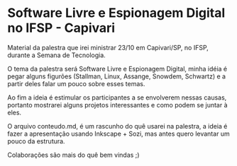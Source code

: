 Software Livre e Espionagem Digital no IFSP - Capivari
============================================

Material da palestra que irei ministrar 23/10 em Capivari/SP, no IFSP, durante a Semana de Tecnologia.

O tema da palestra será Software Livre e Espionagem Digital, minha idéia é pegar alguns figurões  (Stallman, Linux, Assange, Snowdem, Schwartz) e a partir deles falar um pouco sobre esses temas.

Ao fim a ideia é estimular os participantes a se envolverem nessas causas, portanto mostrarei alguns projetos interessantes e como podem se juntar à eles.

O arquivo conteudo.md, é um rascunho do quê usarei na palestra, a ideia é fazer a apresentação usando Inkscape + Sozi, mas antes quero levantar um pouco da estrutura.

Colaborações são mais do quê bem vindas ;)
